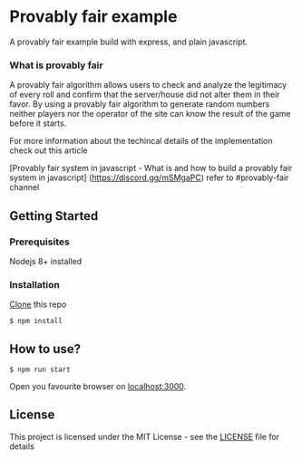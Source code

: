 # Provably fair example

A provably fair example build with express, and plain javascript.

### What is **provably fair**

A provably fair algorithm allows users to check and analyze the legitimacy of every roll and confirm that the server/house did not alter them in their favor. By using a provably fair algorithm to generate random numbers neither players nor the operator of the site can know the result of the game before it starts.

For more information about the techincal details of the implementation check out this article

[Provably fair system in javascript - What is and how to build a provably fair system in javascript] (https://discord.gg/mSMgaPC)
refer to #provably-fair channel

## Getting Started

### Prerequisites

Nodejs 8+ installed

### Installation

[Clone](https://github.com/teamkareena/provablyfair.git) this repo

```
$ npm install
```

## How to use?

```
$ npm run start
```

Open you favourite browser on [localhost:3000](http://localhost:3000/).

## License

This project is licensed under the MIT License - see the [LICENSE](LICENSE.md) file for details
